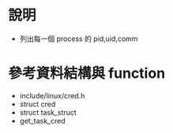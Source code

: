 # 說明
* 列出每一個 process 的 pid,uid,comm

# 參考資料結構與 function
* include/linux/cred.h
* struct cred
* struct task_struct
* get_task_cred
